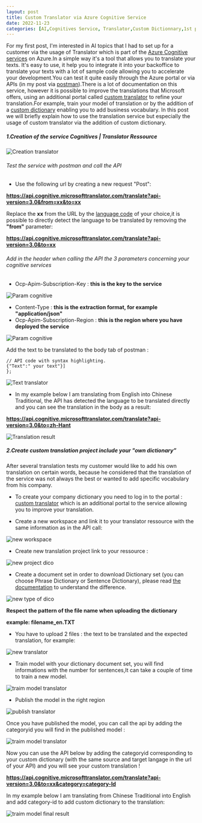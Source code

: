 ```yaml
---
layout: post
title: Custom Translator via Azure Cognitive Service  
date: 2022-11-23
categories: [AI,Cognitives Service, Translator,Custom Dictionnary,1st post]
---
```


For my first post, I'm interested in AI topics that I had to set up for a customer via the usage of Translator which is part of the [Azure Cognitive services](https://azure.microsoft.com/fr-fr/products/cognitive-services/) on Azure.In a simple way it's a tool that allows you to translate your texts. It's easy to use, it help you to integrate it into your backoffice to translate your texts with a lot of sample code allowing you to accelerate your development.You can test it quite easily through the Azure portal or via APIs (in my post via [postman](https://www.postman.com/)).There is a lot of documentation on this service, however it is possible to improve the translations that Microsoft offers, using an additional portal called [custom translator](https://portal.customtranslator.azure.ai/) to refine your translation.For example, train your model of translation or by the addition of a [custom dictionary](https://learn.microsoft.com/en-us/azure/cognitive-services/translator/custom-translator/concepts/dictionaries) enabling you to add business vocabulary.
In this post we will briefly explain how to use the translation service but especially the usage of custom translator via the addition of custom dictionary.

##### 1.Creation of the service Cognitives | Translator Ressource 

![Creation translator](https://github.com/marc-hadjeje/marc-hadjeje.github.io/blob/main/assets/images/Translator_creation.jpg?raw=true)

###### Test the service with postman and call the API 

-	Use the following url by creating a new request "Post": 

**https://api.cognitive.microsofttranslator.com/translate?api-version=3.0&from=xx&to=xx**

Replace the **xx** from the URL by the [language code](https://learn.microsoft.com/en-us/azure/cognitive-services/translator/language-support) of your choice,it is possible to directly detect the language to be translated by removing the **"from"** parameter:

**https://api.cognitive.microsofttranslator.com/translate?api-version=3.0&to=xx**


###### Add in the header when calling the API the 3 parameters concerning your cognitive services

-	Ocp-Apim-Subscription-Key :  **this is the key to the service** 

![Param cognitive](https://github.com/marc-hadjeje/marc-hadjeje.github.io/blob/main/assets/images/key_translator.jpg?raw=true)

-	Content-Type : **this is the extraction format, for example "application/json"**
-	Ocp-Apim-Subscription-Region : **this is the region where you have deployed the service**

![Param cognitive](https://github.com/marc-hadjeje/marc-hadjeje.github.io/blob/main/assets/images/param_cognitive.jpg?raw=true)


Add the text to be translated to the body tab of postman :

```api
// API code with syntax highlighting.
{"Text":" your text"}]
}; 
```
![Text translator](https://github.com/marc-hadjeje/marc-hadjeje.github.io/blob/main/assets/images/text_translator.jpg?raw=true)

-   In my example below I am translating from English into Chinese Traditional, the API has detected the language to be translated directly and you can see the translation in the body as a result:

**https://api.cognitive.microsofttranslator.com/translate?api-version=3.0&to=zh-Hant**

![Translation result](https://github.com/marc-hadjeje/marc-hadjeje.github.io/blob/main/assets/images/translation_result.jpg?raw=true)


##### 2.Create custom translation project include your "own dictionary”

After several translation tests my customer would like to add his own translation on certain words, because he considered that the translation of the service was not always the best or wanted to add specific vocabulary from his company.  

-	To create your company dictionary you need to log in to the portal : [custom translator](https://portal.customtranslator.azure.ai/workspaces) which is an additional portal to the service allowing you to improve your translation.

-	Create a new workspace and link it to your translator ressource with the same information as in the API call:

![new workspace](https://github.com/marc-hadjeje/marc-hadjeje.github.io/blob/main/assets/images/custom_translator_key.jpg?raw=true)

-   Create new translation project link to your ressource :

![new project dico](https://github.com/marc-hadjeje/marc-hadjeje.github.io/blob/main/assets/images/new_project_translator.jpg?raw=true)

-	Create a document set in order to download Dictionary set (you can choose Phrase Dictionary or Sentence Dictionary), please read [the documentation](https://learn.microsoft.com/en-us/azure/cognitive-services/Translator/custom-translator/concepts/dictionaries) to understand the difference.

![new type of dico](https://raw.githubusercontent.com/marc-hadjeje/marc-hadjeje.github.io/main/assets/images/type_of_dictionnary.jpg)

**Respect the pattern of the file name when uploading the dictionary** 

**example: filename_en.TXT**

-  You have to upload 2 files : the text to be translated and the expected translation, for example:

![new translator](https://github.com/marc-hadjeje/marc-hadjeje.github.io/blob/main/assets/images/content%20custom%20dictionnary.jpg?raw=true)

-	Train model with your dictionary document set, you will find informations with the number for sentences,It can take a couple of time to train a new model.

 ![traim model translator](https://github.com/marc-hadjeje/marc-hadjeje.github.io/blob/main/assets/images/train_model.jpg?raw=true)
 
-    Publish the model in the right region

 ![publish translator](https://github.com/marc-hadjeje/marc-hadjeje.github.io/blob/main/assets/images/publish_model2.jpg?raw=true)

Once you have published the model, you can call the api by adding the categoryid you will find in the published model :

 ![traim model translator](https://github.com/marc-hadjeje/marc-hadjeje.github.io/blob/main/assets/images/category_id.jpg?raw=true)

Now you can use the API below by adding the categoryid corresponding to your custom dictionary (with the same source and target langage in the url of your API) and you will see your custom translation !

**https://api.cognitive.microsofttranslator.com/translate?api-version=3.0&to=xx&category=category-Id**


In my example below I am translating from Chinese Traditional into English and add category-id to add custom dictionary to the translation:

 ![traim model final result](https://github.com/marc-hadjeje/marc-hadjeje.github.io/blob/main/assets/images/result_custom_traduction.jpg?raw=true)
